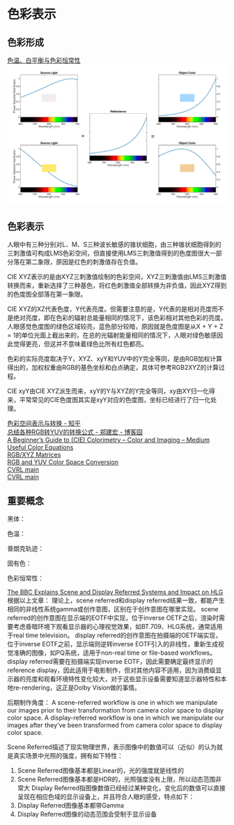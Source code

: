 # 色彩表示

## 色彩形成

[色温、白平衡与色彩恒常性](https://zhuanlan.zhihu.com/p/27165715)
![色彩感知示意图](../../../figures/color-perceive-procedure.jpg)

## 色彩表示

人眼中有三种分别对L、M、S三种波长敏感的锥状细胞，由三种锥状细胞得到的三刺激值可构成LMS色彩空间，但直接使用LMS三刺激值得到的色度图很大一部分落在第二象限，原因是红色的刺激值存在负值。

CIE XYZ表示的是由XYZ三刺激值绘制的色彩空间，XYZ三刺激值由LMS三刺激值转换而来，重新选择了三种基色，将红色刺激值全部转换为非负值，因此XYZ得到的色度图全部落在第一象限。

CIE XYZ的XZ代表色度，Y代表亮度。但需要注意的是，Y代表的是相对亮度而不是绝对亮度，即在色彩的辐射总能量相同的情况下，该色彩相对其他色彩的亮度。人眼感觉色度图的绿色区域较亮，蓝色部分较暗，原因就是色度图是从X + Y + Z = 1的单位光面上截出来的，在总的光辐射能量相同的情况下，人眼对绿色敏感因此觉得更亮，但这并不意味着绿色比所有红色都亮。

色彩的实际亮度取决于Y，XYZ、xyY和YUV中的Y完全等同，是由RGB加权计算得出的，加权权重由RGB的基色坐标和白点确定，具体可参考RGB2XYZ的计算过程。

CIE xyY由CIE XYZ派生而来，xyY的Y与XYZ的Y完全等同，xy由XY归一化得来，平常常见的CIE色度图其实是xyY对应的色度图，坐标已经进行了归一化处理。

[色彩空间表示与转换 - 知乎](https://zhuanlan.zhihu.com/p/24281841)  
[总结各种RGB转YUV的转换公式 - 郑建宏 - 博客园](https://www.cnblogs.com/zhengjianhong/p/7872459.html)  
[A Beginner’s Guide to (CIE) Colorimetry – Color and Imaging – Medium](https://medium.com/hipster-color-science/a-beginners-guide-to-colorimetry-401f1830b65a)  
[Useful Color Equations](http://www.brucelindbloom.com/index.html?Math.html)  
[RGB/XYZ Matrices](http://www.brucelindbloom.com/index.html?Eqn_RGB_XYZ_Matrix.html)  
[RGB and YUV Color Space Conversion](https://www.vocal.com/video/rgb-and-yuv-color-space-conversion/)  
[CVRL main](http://www.cvrl.org/)  
[CVRL main](http://cvrl.ioo.ucl.ac.uk/)  

## 重要概念

黑体：

色温：

普朗克轨迹：

固有色：

色彩恒常性：


[The BBC Explains Scene and Display Referred Systems and Impact on HLG](https://displaydaily.com/the-bbc-explains-scene-and-display-referred-systems-and-impact-on-hlg)
根据以上文章：
理论上，scene referred和display referred结果一致，都能产生相同的非线性系统gamma或创作意图，区别在于创作意图在哪里实现。
scene referred的创作意图在显示端的EOTF中实现，位于inverse OETF之后，渲染时需要考虑昏暗环境下观看显示器的心理视觉效果，如BT.709、HLG系统，通常适用于real time television。
display referred的创作意图在拍摄端的OETF端实现，位于inverse EOTF之前，显示端则逆转inverse EOTF引入的非线性，重新生成视觉准确的图像，如PQ系统，适用于non-real time or file-based workflows。
display referred需要在拍摄端实现inverse EOTF，因此需要确定最终显示的reference display，因此适用于电影制作，但对其他内容不适用，因为消费级显示器的亮度和观看环境特性变化较大，对于这些显示设备需要知道显示器特性和本地re-rendering，这正是Dolby Vision做的事情。

后期制作角度：
A scene-referred workflow is one in which we manipulate our images prior to their transformation from camera color space to display color space. A display-referred workflow is one in which we manipulate our images after they’ve been transformed from camera color space to display color space.

Scene Referred描述了现实物理世界，表示图像中的数值可以（近似）的认为就是真实场景中光照的强度，拥有如下特性：
1. Scene Referred图像基本都是Linear的，光的强度就是线性的
2. Scene Referred图像基本都是HDR的，光照强度没有上限，所以动态范围非常大
Display Referred指图像数值已经经过某种变化，变化后的数值可以直接呈现在相应色域的显示设备上，并且符合人眼的感受，特点如下：
1. Display Referred图像基本都带Gamma
2. Display Referred图像的动态范围会受制于显示设备

